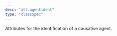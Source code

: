 ```yaml
---
desc: "att.agentident"
type: "classSpec"
---
```


Attributes for the identification of a causative agent.
